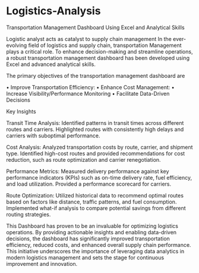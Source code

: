 # Logistics-Analysis
Transportation Management Dashboard Using Excel and Analytical Skills

Logistic analyst acts as catalyst to supply chain management
In the ever-evolving field of logistics and supply chain, transportation Management plays a critical role. To enhance decision-making and streamline operations, a robust transportation management dashboard has been developed using Excel and advanced analytical skills. 

The primary objectives of the transportation management dashboard are

• Improve Transportation Efficiency: 
• Enhance Cost Management:
• Increase Visibility/Performance Monitoring
• Facilitate Data-Driven Decisions

Key Insights

Transit Time Analysis: Identified patterns in transit times across different routes and carriers. Highlighted routes with consistently high delays and carriers with suboptimal performance.

Cost Analysis: Analyzed transportation costs by route, carrier, and shipment type. Identified high-cost routes and provided recommendations for cost reduction, such as route optimization and carrier renegotiation.

Performance Metrics: Measured delivery performance against key performance indicators (KPIs) such as on-time delivery rate, fuel efficiency, and load utilization. Provided a performance scorecard for carriers.

Route Optimization: Utilized historical data to recommend optimal routes based on factors like distance, traffic patterns, and fuel consumption. Implemented what-if analysis to compare potential savings from different routing strategies.

This Dashboard has proven to be an invaluable for optimizing logistics operations. By providing actionable insights and enabling data-driven decisions, the dashboard has significantly improved transportation efficiency, reduced costs, and enhanced overall supply chain performance. This initiative underscores the importance of leveraging data analytics in modern logistics management and sets the stage for continuous improvement and innovation.
